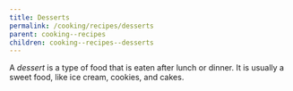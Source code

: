 ```yaml
---
title: Desserts
permalink: /cooking/recipes/desserts
parent: cooking--recipes
children: cooking--recipes--desserts
---
```


A <dfn>dessert</dfn> is a type of food that is eaten after lunch or dinner. It is usually a sweet food, like ice cream, cookies, and cakes.
